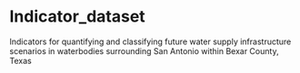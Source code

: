 # Indicator_dataset
Indicators for quantifying and classifying future water supply infrastructure scenarios in waterbodies surrounding San Antonio within Bexar County, Texas
